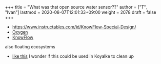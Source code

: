 +++
title = "What was that open source water sensor??"
author = ["T", "Ivan"]
lastmod = 2020-08-07T12:01:33+09:00
weight = 2078
draft = false
+++

-   <https://www.instructables.com/id/KnowFlow-Special-Design/>
-   [Oxygen](https://medium.com/@marcozecchini.2594/low-cost-water-quality-sensors-cf083139d3a5)
-   [KnowFlow](https://github.com/iveskins/KnowFlow_AWM)

also floating ecosystems

-   [like this](https://www.biomatrixwater.com/floating-ecosystems/)
    I wonder if this could be used in KoyaIke to clean up
